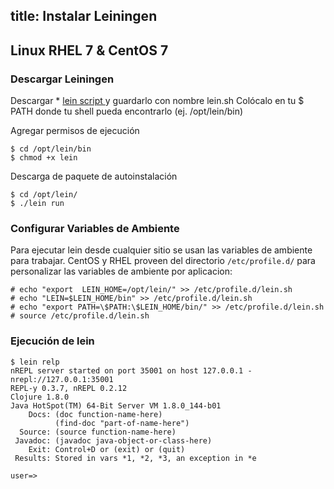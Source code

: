 title: Instalar Leiningen
---

## Linux RHEL 7 & CentOS 7
### Descargar Leiningen

Descargar * [lein script  ](https://raw.githubusercontent.com/technomancy/leiningen/stable/bin/lein.bat) y guardarlo con nombre lein.sh
Colócalo en tu $ PATH donde tu shell pueda encontrarlo (ej. /opt/lein/bin)

Agregar permisos de ejecución
```#bash
$ cd /opt/lein/bin
$ chmod +x lein
```

Descarga de paquete de autoinstalación
```#bash
$ cd /opt/lein/
$ ./lein run
```
### Configurar Variables de Ambiente

Para ejecutar lein desde cualquier sitio se usan las variables de ambiente para trabajar. CentOS y RHEL proveen del directorio `/etc/profile.d/` para personalizar las variables de ambiente por aplicacion:
```#bash
# echo "export  LEIN_HOME=/opt/lein/" >> /etc/profile.d/lein.sh
# echo "LEIN=$LEIN_HOME/bin" >> /etc/profile.d/lein.sh
# echo "export PATH=\$PATH:\$LEIN_HOME/bin/" >> /etc/profile.d/lein.sh
# source /etc/profile.d/lein.sh
```
### Ejecución de lein

```#bash
$ lein relp  
nREPL server started on port 35001 on host 127.0.0.1 - nrepl://127.0.0.1:35001
REPL-y 0.3.7, nREPL 0.2.12
Clojure 1.8.0
Java HotSpot(TM) 64-Bit Server VM 1.8.0_144-b01
    Docs: (doc function-name-here)
          (find-doc "part-of-name-here")
  Source: (source function-name-here)
 Javadoc: (javadoc java-object-or-class-here)
    Exit: Control+D or (exit) or (quit)
 Results: Stored in vars *1, *2, *3, an exception in *e

user=>
```
